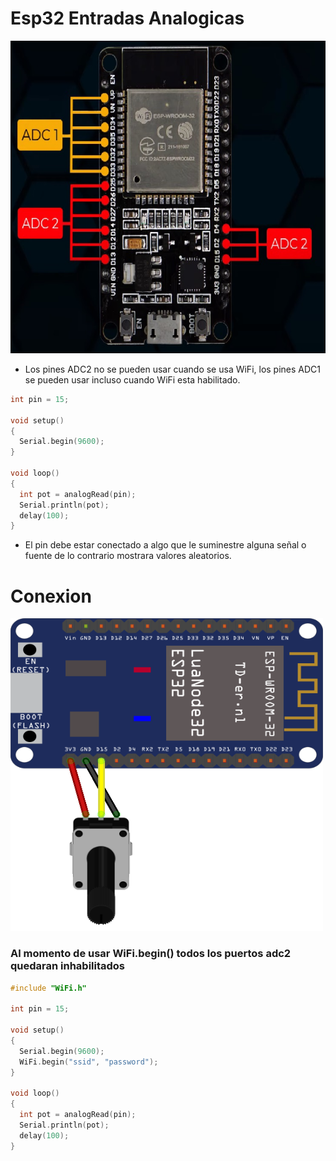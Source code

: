 # Esp32 Entradas Analogicas
<img src="https://github.com/IDiegoUlises/Esp32-Entradas-Analogicas/blob/main/Images/Esp32-Entradas.jpg" width="800" height="500" />

* Los pines ADC2 no se pueden usar cuando se usa WiFi, los pines ADC1 se pueden usar incluso cuando WiFi esta habilitado.

```c++
int pin = 15;

void setup()
{
  Serial.begin(9600);
}

void loop()
{
  int pot = analogRead(pin);
  Serial.println(pot);
  delay(100);
}
```
* El pin debe estar conectado a algo que le suminestre alguna señal o fuente de lo contrario mostrara valores aleatorios.

# Conexion
<img src="https://github.com/IDiegoUlises/Esp32-Entradas-Analogicas/blob/main/Images/Conexion-Recortada.png" width="500" height="500" />


### Al momento de usar WiFi.begin() todos los puertos adc2 quedaran inhabilitados
```c++
#include "WiFi.h"

int pin = 15;

void setup()
{
  Serial.begin(9600);
  WiFi.begin("ssid", "password");
}

void loop()
{
  int pot = analogRead(pin);
  Serial.println(pot);
  delay(100);
}

```
